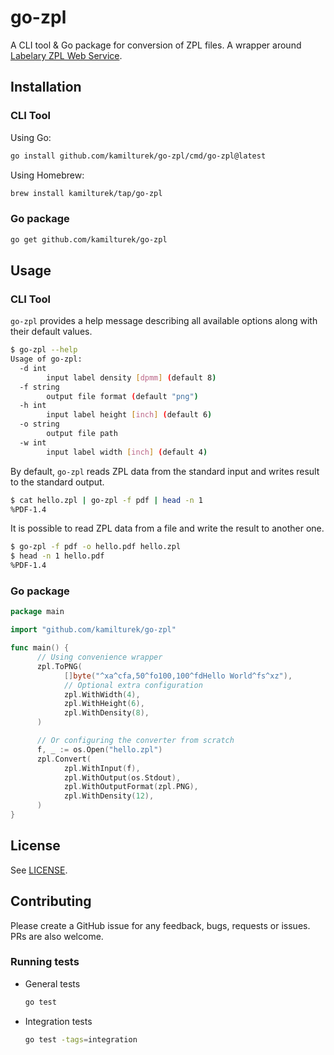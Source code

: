 # go-zpl

A CLI tool & Go package for conversion of ZPL files.
A wrapper around [Labelary ZPL Web Service](http://labelary.com/service.html).

## Installation

### CLI Tool

Using Go:

```bash
go install github.com/kamilturek/go-zpl/cmd/go-zpl@latest
```

Using Homebrew:

```bash
brew install kamilturek/tap/go-zpl
```

### Go package

```bash
go get github.com/kamilturek/go-zpl
```

## Usage

### CLI Tool

`go-zpl` provides a help message describing all available options along with
their default values.

```bash
$ go-zpl --help              
Usage of go-zpl:
  -d int
        input label density [dpmm] (default 8)
  -f string
        output file format (default "png")
  -h int
        input label height [inch] (default 6)
  -o string
        output file path
  -w int
        input label width [inch] (default 4)
```

By default, `go-zpl` reads ZPL data from the standard input and writes result
to the standard output.

```bash
$ cat hello.zpl | go-zpl -f pdf | head -n 1
%PDF-1.4
```

It is possible to read ZPL data from a file and write the result to another one.

```bash
$ go-zpl -f pdf -o hello.pdf hello.zpl
$ head -n 1 hello.pdf                   
%PDF-1.4
```

### Go package

```go
package main

import "github.com/kamilturek/go-zpl"

func main() {
      // Using convenience wrapper
      zpl.ToPNG(
            []byte("^xa^cfa,50^fo100,100^fdHello World^fs^xz"),
            // Optional extra configuration
            zpl.WithWidth(4),
            zpl.WithHeight(6),
            zpl.WithDensity(8),
      )

      // Or configuring the converter from scratch
      f, _ := os.Open("hello.zpl")
      zpl.Convert(
            zpl.WithInput(f),
            zpl.WithOutput(os.Stdout),
            zpl.WithOutputFormat(zpl.PNG),
            zpl.WithDensity(12),
      )
}
```

## License

See [LICENSE](LICENSE.md).

## Contributing

Please create a GitHub issue for any feedback, bugs, requests or issues.
PRs are also welcome.

### Running tests

- General tests

    ```bash
    go test
    ```

- Integration tests

    ```bash
    go test -tags=integration
    ```
